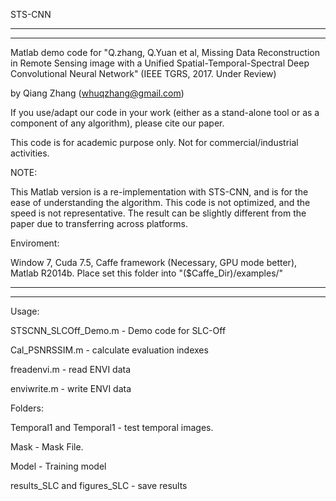 STS-CNN
***********************************************************************************************************
***********************************************************************************************************

Matlab demo code for "Q.zhang, Q.Yuan et al, Missing Data Reconstruction in Remote Sensing image with
 a Unified Spatial-Temporal-Spectral Deep Convolutional Neural Network" (IEEE TGRS, 2017. Under Review)

by Qiang Zhang (whuqzhang@gmail.com)

If you use/adapt our code in your work (either as a stand-alone tool or as a component of any algorithm),
please cite our paper.

This code is for academic purpose only. Not for commercial/industrial activities.


NOTE:

  This Matlab version is a re-implementation with STS-CNN, and is for the ease of understanding the algorithm. 
  This code is not optimized, and the speed is not representative. 
  The result can be slightly different from the paper due to transferring across platforms.


Enviroment: 

  Window 7, Cuda 7.5, Caffe framework (Necessary, GPU mode better), Matlab R2014b. Place set this folder into "($Caffe_Dir)/examples/"
***********************************************************************************************************
***********************************************************************************************************


Usage:

STSCNN_SLCOff_Demo.m - Demo code for SLC-Off

Cal_PSNRSSIM.m - calculate evaluation indexes

freadenvi.m - read ENVI data

enviwrite.m - write ENVI data

Folders:

Temporal1 and Temporal1 - test temporal images.

Mask - Mask File.

Model - Training model

results_SLC and figures_SLC - save results
